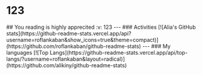 <h1>123 </h1> 
## You reading is highly apprecited :v: 
123 --- 
### Activities [![Alia's GitHub stats](https://github-readme-stats.vercel.app/api?username=roflankaban&show_icons=true&theme=compact)](https://github.com/roflankaban/github-readme-stats) --- ### My languages [![Top Langs](https://github-readme-stats.vercel.app/api/top-langs/?username=roflankaban&layout=radical)](https://github.com/alikiny/github-readme-stats)
